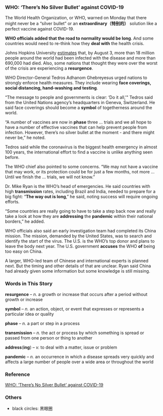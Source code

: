 
### WHO: ‘There’s No Silver Bullet’ against COVID-19

The World Health Organization, or WHO, warned on Monday that there might never be a “silver bullet” or an **extraordinary（特别的）** solution like a perfect vaccine against COVID-19.

**WHO officials added that the road to normality would be long**. And some countries would need to re-think how they **deal with** the health crisis.

Johns Hopkins University [estimates](https://coronavirus.jhu.edu/map.html) that, by August 3, more than 18 million people around the world had been infected with the disease and more than 690,000 had died. Also, some nations that thought they were over the worst of the crisis are experiencing a **resurgence**.

WHO Director-General Tedros Adhanom Ghebreyesus urged nations to strongly enforce health measures. They include wearing **face coverings, social distancing, hand-washing and testing**.

“The message to people and governments is clear: ‘Do it all,'" Tedros said from the United Nations agency’s headquarters in Geneva, Switzerland. He said face coverings should become a **symbol** of togetherness around the world.

“A number of vaccines are now in **phase** three … trials and we all hope to have a number of effective vaccines that can help prevent people from infection. However, there’s no silver bullet at the moment - and there might never be,” he noted.

Tedros said while the coronavirus is the biggest health emergency in almost 100 years, the international effort to find a vaccine is unlike anything seen before.

The WHO chief also pointed to some concerns. “We may not have a vaccine that may work, or its protection could be for just a few months, not more … Until we finish the … trials, we will not know.”

Dr. Mike Ryan is the WHO’s head of emergencies. He said countries with high **transmission** rates, including Brazil and India, needed to prepare for a big fight: “**The way out is long**,” he said, noting success will require ongoing efforts.

“Some countries are really going to have to take a step back now and really take a look at how they are **addressing** the **pandemic** within their national borders,” he added.

WHO officials also said an early investigation team had completed its China mission. The mission, demanded by the United States, was to search and identify the start of the virus. The U.S. is the WHO’s top donor and plans to leave the body next year. The U.S. government **accuses** the WHO **of** being too easy on China.

A larger, WHO-led team of Chinese and international experts is planned next. But the timing and other details of that are unclear. Ryan said China had already given some information but some knowledge is still missing.

### Words in This Story

**resurgence** – *n.* a growth or increase that occurs after a period without growth or increase

**symbol** – *n.* an action, object, or event that expresses or represents a particular idea or quality

**phase** – *n.* a part or step in a process

**transmission** – *n.* the act or process by which something is spread or passed from one person or thing to another

**address**(**ing**) – *v.* to deal with a matter, issue or problem

**pandemic** – *n.* an occurrence in which a disease spreads very quickly and affects a large number of people over a wide area or throughout the world

### Reference

[WHO: ‘There’s No Silver Bullet’ against COVID-19](https://learningenglish.voanews.com/a/who-there-s-no-silver-bullet-against-covid-19/5528666.html)

### Others

- black circles: 黑眼圈

